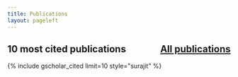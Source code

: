 ```yaml
---
title: Publications 
layout: pageleft
---
```


<div class="grant">

<h2 class="abs"> 10 most cited publications   <a href="./publication" style="float: right; size: small;">   <i class="fa fa-angle-double-right"></i>
 All publications 
 </a> </h2> 

 {% include gscholar_cited limit=10 style="surajit"  %}

</div>